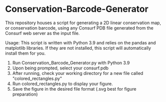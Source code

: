 # Conservation-Barcode-Generator
This repository houses a script for generating a 2D linear conservation map, or conservation barcode, using any Consurf PDB file generated from the Consurf web server as the input file. 

Usage:
This script is written with Python 3.9 and relies on the pandas and matplotlib libraries. If they are not installed, this script will automatically install them for you.

1. Run Conservation_Barcode_Generator.py with Python 3.9
2. Upon being prompted, select your consurf.pdb
3. After running, check your working directory for a new file called "colored_rectangles.py"
4. Run colored_rectangles.py to display your figure.
5. Save the figure in the desired file format (.svg best for figure preparation)
